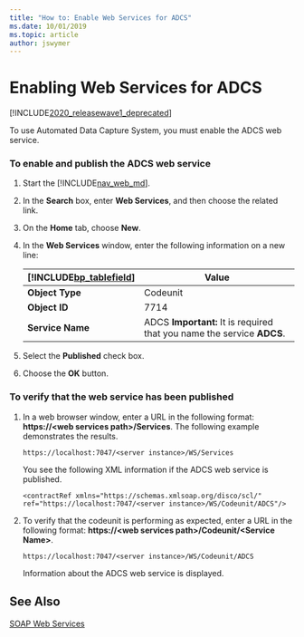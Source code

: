 ```yaml
---
title: "How to: Enable Web Services for ADCS"
ms.date: 10/01/2019
ms.topic: article
author: jswymer
---
```

<!-- This topic is redirected -->

# Enabling Web Services for ADCS

[!INCLUDE[2020_releasewave1_deprecated](../includes/2020_releasewave1_deprecated.md)]

To use Automated Data Capture System, you must enable the ADCS web service.  

### To enable and publish the ADCS web service  

1.  Start the [!INCLUDE[nav_web_md](../developer/includes/nav_web_md.md)].  

2.  In the **Search** box, enter **Web Services**, and then choose the related link.  

3.  On the **Home** tab, choose **New**.  

4.  In the **Web Services** window, enter the following information on a new line:  

    |[!INCLUDE[bp_tablefield](../developer/includes/bp_tablefield_md.md)]|Value|  
    |---------------------------------|-----------|  
    |**Object Type**|Codeunit|  
    |**Object ID**|7714|  
    |**Service Name**|ADCS **Important:**  It is required that you name the service **ADCS**.|  

5.  Select the **Published** check box.  

6.  Choose the **OK** button.  

### To verify that the web service has been published  

1.  In a web browser window, enter a URL in the following format:  **https://\<web services path>/Services**. The following example demonstrates the results.  

    ```  
    https://localhost:7047/<server instance>/WS/Services  
    ```  

     You see the following XML information if the ADCS web service is published.  

    ```  
    <contractRef xmlns="https://schemas.xmlsoap.org/disco/scl/" ref="https://localhost:7047/<server instance>/WS/Codeunit/ADCS"/>  
    ```  

2.  To verify that the codeunit is performing as expected, enter a URL in the following format: **https://\<web services path>/Codeunit/\<Service Name>**.  

    ```  
    https://localhost:7047/<server instance>/WS/Codeunit/ADCS  
    ```  

     Information about the ADCS web service is displayed.  

## See Also  
 [SOAP Web Services](SOAP-Web-Services.md)
